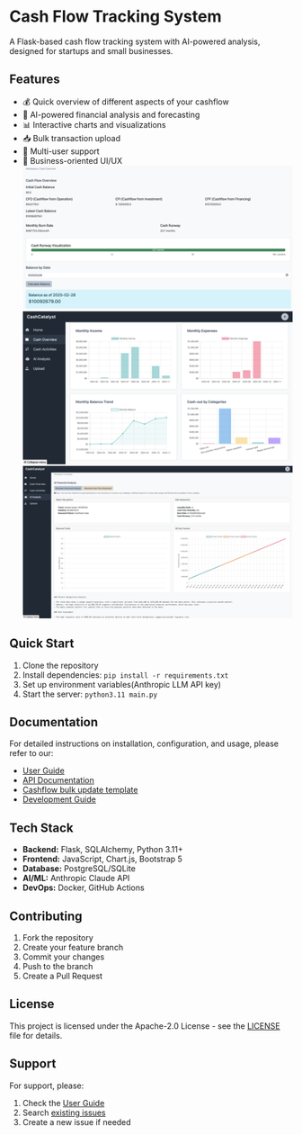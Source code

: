# Cash Flow Tracking System

A Flask-based cash flow tracking system with AI-powered analysis, designed for startups and small businesses.

## Features

- 💰 Quick overview of different aspects of your cashflow
- 🤖 AI-powered financial analysis and forecasting
- 📊 Interactive charts and visualizations
- 📥 Bulk transaction upload
- 👥 Multi-user support
- 💼 Business-oriented UI/UX
![Cash Metrics](screenshots/cash_overview_metrics.png)
![Cash Overview](screenshots/cash_overview.jpg)
![AI Analysis](screenshots/ai_analysis.png)

## Quick Start

1. Clone the repository
2. Install dependencies: `pip install -r requirements.txt`
3. Set up environment variables(Anthropic LLM API key)
4. Start the server: `python3.11 main.py`

## Documentation

For detailed instructions on installation, configuration, and usage, please refer to our:

- [User Guide](doc/USER_GUIDE.md)
- [API Documentation](doc/API.md)
- [Cashflow bulk update template](sample-cashflow-worksheet.csv)
- [Development Guide](doc/DEVELOPMENT.md)

## Tech Stack

- **Backend:** Flask, SQLAlchemy, Python 3.11+
- **Frontend:** JavaScript, Chart.js, Bootstrap 5
- **Database:** PostgreSQL/SQLite
- **AI/ML:** Anthropic Claude API
- **DevOps:** Docker, GitHub Actions

## Contributing

1. Fork the repository
2. Create your feature branch
3. Commit your changes
4. Push to the branch
5. Create a Pull Request

## License

This project is licensed under the Apache-2.0 License - see the [LICENSE](LICENSE) file for details.

## Support

For support, please:
1. Check the [User Guide](doc/USER_GUIDE.md)
2. Search [existing issues](https://github.com/yourusername/cash-flow-tracker/issues)
3. Create a new issue if needed
